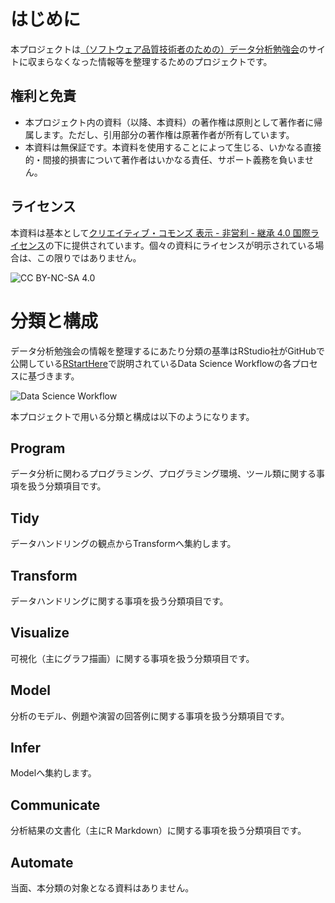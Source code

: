 # はじめに
本プロジェクトは[（ソフトウェア品質技術者のための）データ分析勉強会][1]のサイトに収まらなくなった情報等を整理するためのプロジェクトです。
  
## 権利と免責
* 本プロジェクト内の資料（以降、本資料）の著作権は原則として著作者に帰属します。ただし、引用部分の著作権は原著作者が所有しています。
* 本資料は無保証です。本資料を使用することによって生じる、いかなる直接的・間接的損害について著作者はいかなる責任、サポート義務を負いません。

## ライセンス
本資料は基本として[クリエイティブ・コモンズ 表示 - 非営利 - 継承 4.0 国際ライセンス][2]の下に提供されています。個々の資料にライセンスが明示されている場合は、この限りではありません。

![CC BY-NC-SA 4.0](https://i.creativecommons.org/l/by-nc-sa/4.0/88x31.png) 

# 分類と構成
データ分析勉強会の情報を整理するにあたり分類の基準はRStudio社がGitHubで公開している[RStartHere][3]で説明されているData Science Workflowの各プロセスに基づきます。

![Data Science Workflow](https://github.com/rstudio/RStartHere/raw/master/data-science.png)

本プロジェクトで用いる分類と構成は以下のようになります。

## Program
データ分析に関わるプログラミング、プログラミング環境、ツール類に関する事項を扱う分類項目です。

## Tidy
データハンドリングの観点からTransformへ集約します。

## Transform
データハンドリングに関する事項を扱う分類項目です。

## Visualize
可視化（主にグラフ描画）に関する事項を扱う分類項目です。

## Model
分析のモデル、例題や演習の回答例に関する事項を扱う分類項目です。

## Infer
Modelへ集約します。

## Communicate
分析結果の文書化（主にR Markdown）に関する事項を扱う分類項目です。

## Automate
当面、本分類の対象となる資料はありません。


[1]: https://sites.google.com/site/kantometrics/ "（ソフトウェア品質技術者のための）データ分析勉強会"
[2]: http://creativecommons.org/licenses/by-nc-sa/4.0/deed.ja "CC BY-NC-SA 4.0"
[3]: https://github.com/rstudio/RStartHere "RStartHere"
